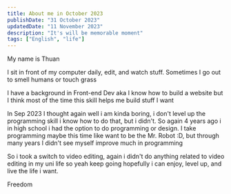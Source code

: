 ```yaml
---
title: About me in October 2023
publishDate: "31 October 2023"
updatedDate: "11 November 2023"
description: "It's will be memorable moment"
tags: ["English", "life"]
---
```


My name is Thuan

I sit in front of my computer daily, edit, and watch stuff. Sometimes I go out to smell humans or touch grass

I have a background in Front-end Dev aka I know how to build a website but I think most of the time this skill helps me build stuff I want

In Sep 2023 I thought again well i am kinda boring, i don't level up the programming skill i know how to do that, but i didn't. So again 4 years ago i in high school i had the option to do programming or design. I take programming maybe this time like want to be the Mr. Robot :D, but through many years I didn't see myself improve much in programming

So i took a switch to video editing, again i didn't do anything related to video editing in my uni life so yeah keep going hopefully i can enjoy, level up, and live the life i want.

Freedom
